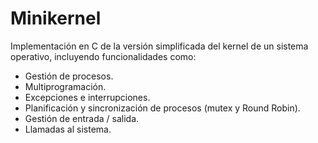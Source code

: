 # Minikernel

Implementación en C de la versión simplificada del kernel de un sistema operativo, incluyendo funcionalidades como:

* Gestión de procesos.
* Multiprogramación.
* Excepciones e interrupciones.
* Planificación y sincronización de procesos (mutex y Round Robin).
* Gestión de entrada / salida.
* Llamadas al sistema.
